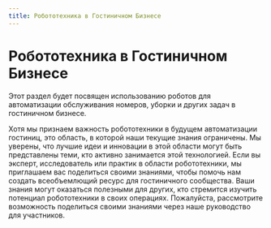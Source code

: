```yaml
---
title: Робототехника в Гостиничном Бизнесе
---
```


# Робототехника в Гостиничном Бизнесе

Этот раздел будет посвящен использованию роботов для автоматизации обслуживания номеров, уборки и других задач в гостиничном бизнесе.

Хотя мы признаем важность робототехники в будущем автоматизации гостиниц, это область, в которой наши текущие знания ограничены. Мы уверены, что лучшие идеи и инновации в этой области могут быть представлены теми, кто активно занимается этой технологией. Если вы эксперт, исследователь или практик в области робототехники, мы приглашаем вас поделиться своими знаниями, чтобы помочь нам создать всеобъемлющий ресурс для гостиничного сообщества. Ваши знания могут оказаться полезными для других, кто стремится изучить потенциал робототехники в своих операциях. Пожалуйста, рассмотрите возможность поделиться своими знаниями через наше руководство для участников.
